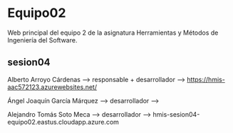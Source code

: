 # Equipo02
Web principal del equipo 2 de la asignatura Herramientas y Métodos de Ingeniería del Software.

## sesion04

Alberto Arroyo Cárdenas --> responsable + desarrollador --> https://hmis-aac572123.azurewebsites.net/

Ángel Joaquín García Márquez --> desarrollador -->

Alejandro Tomás Soto Meca --> desarrollador --> hmis-sesion04-equipo02.eastus.cloudapp.azure.com

